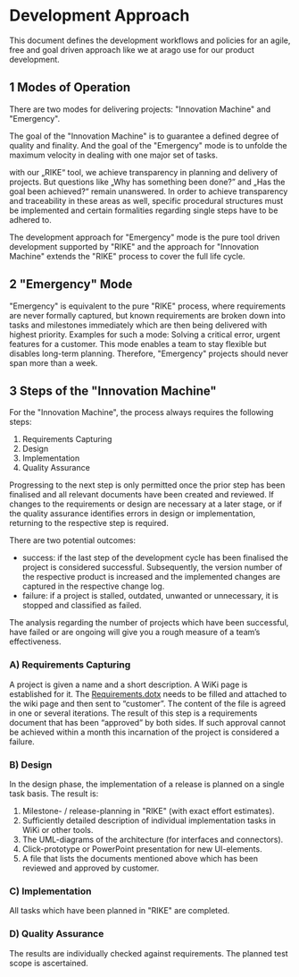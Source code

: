 # Development Approach

This document defines the development workflows and policies for an agile, free and goal driven approach like we at arago use for our product development. 

## 1 Modes of Operation

There are two modes for delivering projects: "Innovation Machine" and "Emergency".

The goal of the "Innovation Machine" is to guarantee a defined degree of quality and finality. And the goal of the "Emergency" mode is to unfolde the maximum velocity in dealing with one major set of tasks. 

with our „RIKE“ tool, we achieve transparency in planning and delivery of projects. But questions like „Why has something been done?” and „Has the goal been achieved?“ remain unanswered. In order to achieve transparency and traceability in these areas as well, specific procedural structures must be implemented and certain formalities regarding single steps have to be adhered to.

The development approach for "Emergency" mode is the pure tool driven development supported by "RIKE" and the approach for "Innovation Machine" extends the "RIKE" process to cover the full life cycle. 

## 2 "Emergency" Mode 

"Emergency" is equivalent to the pure "RIKE" process, where requirements are never formally captured, but known requirements are broken down into tasks and milestones immediately which are then being delivered with highest priority. 
Examples for such a mode: Solving a critical error, urgent features for a customer. 
This mode enables a team to stay flexible but disables long-term planning. Therefore, "Emergency" projects should never span more than a week.

## 3 Steps of the "Innovation Machine"

For the "Innovation Machine", the process always requires the following steps:

1. Requirements Capturing
1. Design
1. Implementation
1. Quality Assurance

Progressing to the next step is only permitted once the prior step has been finalised and all relevant documents have been created and reviewed. If changes to the requirements or design are necessary at a later stage, or if the quality assurance identifies errors in design or implementation, returning to the respective step is required.

There are two potential outcomes:

+ success: 
if the last step of the development cycle has been finalised the project is considered successful. Subsequently, the version number of the respective product is increased and the implemented changes are captured in the respective change log.
+ failure: 
if a project is stalled, outdated, unwanted or unnecessary, it is stopped and classified as failed.

The analysis regarding the number of projects which have been successful, have failed or are ongoing will give you a rough measure of a team’s effectiveness.

### A) Requirements Capturing
A project is given a name and a short description. A WiKi page is established for it. The [Requirements.dotx](https://raw.github.com/arago/rike/master/Requirements.dotx) needs to be filled and attached to the wiki page and then sent to “customer”. The content of the file is agreed in one or several iterations. The result of this step is a requirements document that has been “approved” by both sides. If such approval cannot be achieved within a month this incarnation of the project is considered a failure. 

### B) Design
In the design phase, the implementation of a release is planned on a single task basis. The result is:

1. Milestone- / release-planning in "RIKE" (with exact effort estimates).
2. Sufficiently detailed description of individual implementation tasks in WiKi or other tools.
3. The UML-diagrams of the architecture (for interfaces and connectors).
4. Click-prototype or PowerPoint presentation for new UI-elements.
5. A file that lists the documents mentioned above which has been reviewed and approved by customer.

### C) Implementation
All tasks which have been planned in "RIKE" are completed.

### D) Quality Assurance
The results are individually checked against requirements. The planned test scope is ascertained.